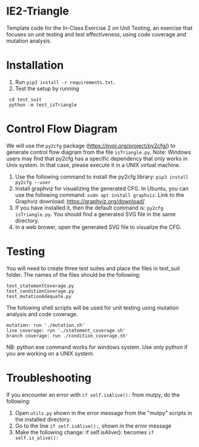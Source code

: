 # IE2-Triangle
Template code for the In-Class Exercise 2 on Unit Testing, an exercise that focuses on unit testing and
test effectiveness, using code coverage and mutation analysis.

# Installation
1. Run ```pip3 install -r requirements.txt.```
2. Test the setup by running 
  ```
   cd test_suit
   python -m test_isTriangle
   ```


# Control Flow Diagram
We will use the ```py2cfg``` package (https://pypi.org/project/py2cfg/) to generate control flow diagram from the file ```isTriangle.py```. Note: Windows users may find that py2cfg has a specific dependency that only works in Unix system. In that case, please execute it in a UNIX virtual machine.

1. Use the following command to install the py2cfg library: ```pip3 install py2cfg --user```
2. Install graphviz for visualizing the generated CFG. In Ubuntu, you can use the following command:
```sudo apt install graphviz```. 
Link to the Graphviz download: https://graphviz.org/download/
3. If you have installed it, then the default command is:
```py2cfg isTriangle.py```. You should find a generated SVG file in the same directory.
4. In a web brower, open the generated SVG file to visualize the CFG.


# Testing

You will need to create three test suites and place the files in test_suit folder. The names of the files should be the following:
```
test_statementCoverage.py
test_conditionCoverage.py 
test_mutationAdequate.py 
```

The following shell scripts will be used for unit testing using mutation analysis and code coverage. 

```
mutation: run './mutation.sh'
line coverage: run './statement_coverage.sh'
branch coverage: run ./condition_coverage.sh'
```

NB: python.exe command works for windows system. Use only python if you are working on a UNIX system. 

# Troubleshooting
If you encounter an error with ```if self.isAlive():``` from mutpy, do the following:
1. Open ```utils.py``` shown in the error message from the "mutpy" scripts in the installed directory. 
2. Go to the line ```if self.isAlive():```, shown in the error message
3. Make the following change: if self.isAlive(): becomes ```if self.is_alive():```

